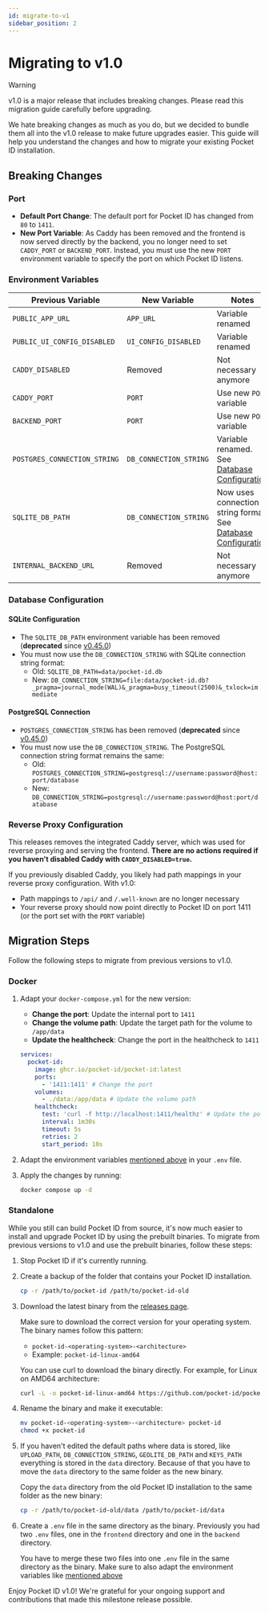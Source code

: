 ```yaml
---
id: migrate-to-v1
sidebar_position: 2
---
```


# Migrating to v1.0

> [!WARNING]
> v1.0 is a major release that includes breaking changes. Please read this migration guide carefully before upgrading.

We hate breaking changes as much as you do, but we decided to bundle them all into the v1.0 release to make future upgrades easier. This guide will help you understand the changes and how to migrate your existing Pocket ID installation.

## Breaking Changes

### Port

- **Default Port Change**: The default port for Pocket ID has changed from `80` to `1411`.
- **New Port Variable**: As Caddy has been removed and the frontend is now served directly by the backend, you no longer need to set `CADDY_PORT` or `BACKEND_PORT`. Instead, you must use the new `PORT` environment variable to specify the port on which Pocket ID listens.

### Environment Variables

| Previous Variable            | New Variable           | Notes                                                                                    |
| ---------------------------- | ---------------------- | ---------------------------------------------------------------------------------------- |
| `PUBLIC_APP_URL`             | `APP_URL`              | Variable renamed                                                                         |
| `PUBLIC_UI_CONFIG_DISABLED`  | `UI_CONFIG_DISABLED`   | Variable renamed                                                                         |
| `CADDY_DISABLED`             | Removed                | Not necessary anymore                                                                    |
| `CADDY_PORT`                 | `PORT`                 | Use new `PORT` variable                                                                  |
| `BACKEND_PORT`               | `PORT`                 | Use new `PORT` variable                                                                  |
| `POSTGRES_CONNECTION_STRING` | `DB_CONNECTION_STRING` | Variable renamed. See [Database Configuration](#database-configuration)                  |
| `SQLITE_DB_PATH`             | `DB_CONNECTION_STRING` | Now uses connection string format. See [Database Configuration](#database-configuration) |
| `INTERNAL_BACKEND_URL`       | Removed                | Not necessary anymore                                                                    |

### Database Configuration

#### SQLite Configuration

- The `SQLITE_DB_PATH` environment variable has been removed (**deprecated** since [v0.45.0](https://github.com/pocket-id/pocket-id/releases/tag/v0.45.0))
- You must now use the `DB_CONNECTION_STRING` with SQLite connection string format:
  - Old: `SQLITE_DB_PATH=data/pocket-id.db`
  - New: `DB_CONNECTION_STRING=file:data/pocket-id.db?_pragma=journal_mode(WAL)&_pragma=busy_timeout(2500)&_txlock=immediate`

#### PostgreSQL Connection

- `POSTGRES_CONNECTION_STRING` has been removed (**deprecated** since [v0.45.0](https://github.com/pocket-id/pocket-id/releases/tag/v0.45.0))
- You must now use the `DB_CONNECTION_STRING`. The PostgreSQL connection string format remains the same:
  - Old: `POSTGRES_CONNECTION_STRING=postgresql://username:password@host:port/database`
  - New: `DB_CONNECTION_STRING=postgresql://username:password@host:port/database`

### Reverse Proxy Configuration

This releases removes the integrated Caddy server, which was used for reverse proxying and serving the frontend. **There are no actions required if you haven't disabled Caddy with `CADDY_DISABLED=true`.**

If you previously disabled Caddy, you likely had path mappings in your reverse proxy configuration. With v1.0:

- Path mappings to `/api/` and `/.well-known` are no longer necessary
- Your reverse proxy should now point directly to Pocket ID on port 1411 (or the port set with the `PORT` variable)

## Migration Steps

Follow the following steps to migrate from previous versions to v1.0.

### Docker

1. Adapt your `docker-compose.yml` for the new version:
   - **Change the port**: Update the internal port to `1411`
   - **Change the volume path**: Update the target path for the volume to `/app/data`
   - **Update the healthcheck**: Change the port in the healthcheck to `1411`

   ```yaml
   services:
     pocket-id:
       image: ghcr.io/pocket-id/pocket-id:latest
       ports:
         - '1411:1411' # Change the port
       volumes:
         - ./data:/app/data # Update the volume path
       healthcheck:
         test: 'curl -f http://localhost:1411/healthz' # Update the port in the healthcheck
         interval: 1m30s
         timeout: 5s
         retries: 2
         start_period: 10s
   ```

2. Adapt the environment variables [mentioned above](#environment-variables) in your `.env` file.
3. Apply the changes by running:

   ```bash
   docker compose up -d
   ```

### Standalone

While you still can build Pocket ID from source, it's now much easier to install and upgrade Pocket ID by using the prebuilt binaries.
To migrate from previous versions to v1.0 and use the prebuilt binaries, follow these steps:

1. Stop Pocket ID if it's currently running.
2. Create a backup of the folder that contains your Pocket ID installation.
   ```bash
   cp -r /path/to/pocket-id /path/to/pocket-id-old
   ```
3. Download the latest binary from the [releases page](https://github.com/pocket-id/pocket-id/releases/latest).

   Make sure to download the correct version for your operating system. The binary names follow this pattern:
   - `pocket-id-<operating-system>-<architecture>`
   - Example: `pocket-id-linux-amd64`

   You can use curl to download the binary directly. For example, for Linux on AMD64 architecture:

   ```bash
   curl -L -o pocket-id-linux-amd64 https://github.com/pocket-id/pocket-id/releases/latest/download/pocket-id-linux-amd64
   ```

4. Rename the binary and make it executable:

   ```bash
   mv pocket-id-<operating-system>-<architecture> pocket-id
   chmod +x pocket-id
   ```

5. If you haven't edited the default paths where data is stored, like `UPLOAD_PATH`, `DB_CONNECTION_STRING`, `GEOLITE_DB_PATH` and `KEYS_PATH` everything is stored in the `data` directory. Because of that you have to move the `data` directory to the same folder as the new binary.

   Copy the `data` directory from the old Pocket ID installation to the same folder as the new binary:

   ```bash
   cp -r /path/to/pocket-id-old/data /path/to/pocket-id/data
   ```

6. Create a `.env` file in the same directory as the binary. Previously you had two `.env` files, one in the `frontend` directory and one in the `backend` directory.

   You have to merge these two files into one `.env` file in the same directory as the binary. Make sure to also adapt the environment variables like [mentioned above](#environment-variables)

Enjoy Pocket ID v1.0! We're grateful for your ongoing support and contributions that made this milestone release possible.
